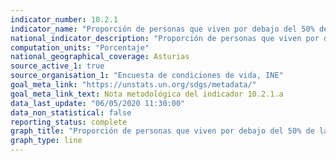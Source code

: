```yaml
---
indicator_number: 10.2.1
indicator_name: "Proporción de personas que viven por debajo del 50% de la mediana de los ingresos, considerando la mediana nacional"
national_indicator_description: "Proporción de personas que viven por debajo del 50% de la mediana de los ingresos, considerando la mediana nacional"
computation_units: "Porcentaje"
national_geographical_coverage: Asturias
source_active_1: true
source_organisation_1: "Encuesta de condiciones de vida, INE"
goal_meta_link: "https://unstats.un.org/sdgs/metadata/"
goal_meta_link_text: Nota metodológica del indicador 10.2.1.a
data_last_update: "06/05/2020 11:30:00"
data_non_statistical: false
reporting_status: complete
graph_title: "Proporción de personas que viven por debajo del 50% de la mediana de los ingresos, considerando la mediana nacional"
graph_type: line
---
```

